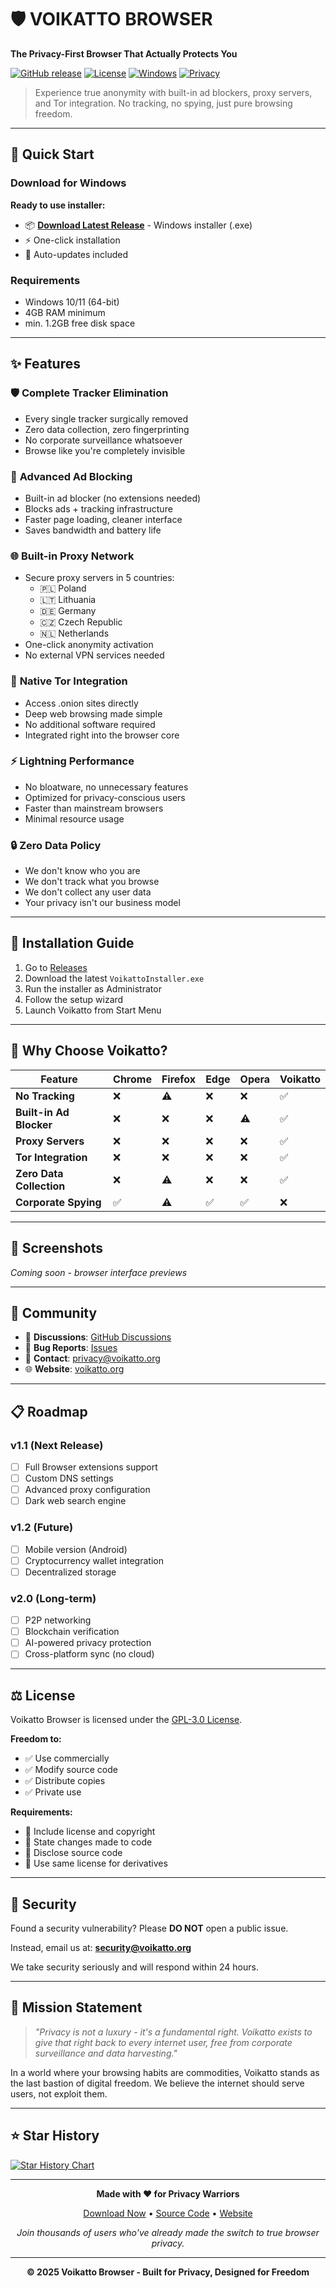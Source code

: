 # 🛡️ VOIKATTO BROWSER

**The Privacy-First Browser That Actually Protects You**

[![GitHub release](https://img.shields.io/github/release/voikatto/browser.svg)](https://github.com/voikatto/browser/releases)
[![License](https://img.shields.io/badge/license-GPL--3.0-blue.svg)](LICENSE)
[![Windows](https://img.shields.io/badge/platform-Windows-blue.svg)](https://github.com/voikatto/browser/releases)
[![Privacy](https://img.shields.io/badge/tracking-ZERO-green.svg)](#features)

> Experience true anonymity with built-in ad blockers, proxy servers, and Tor integration. No tracking, no spying, just pure browsing freedom.

---

## 🚀 Quick Start

### Download for Windows

**Ready to use installer:**
- 📦 **[Download Latest Release](https://github.com/voikatto/browser/releases)** - Windows installer (.exe)
- ⚡ One-click installation
- 🔄 Auto-updates included

### Requirements
- Windows 10/11 (64-bit)
- 4GB RAM minimum
- min. 1.2GB free disk space

---

## ✨ Features

### 🛡️ **Complete Tracker Elimination**
- Every single tracker surgically removed
- Zero data collection, zero fingerprinting
- No corporate surveillance whatsoever
- Browse like you're completely invisible

### 🚫 **Advanced Ad Blocking**
- Built-in ad blocker (no extensions needed)
- Blocks ads + tracking infrastructure
- Faster page loading, cleaner interface
- Saves bandwidth and battery life

### 🌐 **Built-in Proxy Network**
- Secure proxy servers in 5 countries:
  - 🇵🇱 Poland
  - 🇱🇹 Lithuania  
  - 🇩🇪 Germany
  - 🇨🇿 Czech Republic
  - 🇳🇱 Netherlands
- One-click anonymity activation
- No external VPN services needed

### 🧅 **Native Tor Integration**
- Access .onion sites directly
- Deep web browsing made simple
- No additional software required
- Integrated right into the browser core

### ⚡ **Lightning Performance**
- No bloatware, no unnecessary features
- Optimized for privacy-conscious users
- Faster than mainstream browsers
- Minimal resource usage

### 🔒 **Zero Data Policy**
- We don't know who you are
- We don't track what you browse
- We don't collect any user data
- Your privacy isn't our business model

---



## 🔧 Installation Guide

1. Go to [Releases](https://github.com/voikatto/browser/releases)
2. Download the latest `VoikattoInstaller.exe`
3. Run the installer as Administrator
4. Follow the setup wizard
5. Launch Voikatto from Start Menu


---

## 🌟 Why Choose Voikatto?

| Feature | Chrome | Firefox | Edge | Opera | **Voikatto** |
|---------|--------|---------|------|-------|-------------|
| **No Tracking** | ❌ | ⚠️ | ❌ | ❌ | ✅ |
| **Built-in Ad Blocker** | ❌ | ❌ | ❌ | ⚠️ | ✅ |
| **Proxy Servers** | ❌ | ❌ | ❌ | ❌ | ✅ |
| **Tor Integration** | ❌ | ❌ | ❌ | ❌ | ✅ |
| **Zero Data Collection** | ❌ | ⚠️ | ❌ | ❌ | ✅ |
| **Corporate Spying** | ✅ | ⚠️ | ✅ | ✅ | ❌ |

---

## 📱 Screenshots

*Coming soon - browser interface previews*

---

## 🤝 Community

- 💬 **Discussions**: [GitHub Discussions](https://github.com/voikatto/browser/discussions)
- 🐛 **Bug Reports**: [Issues](https://github.com/voikatto/browser/issues)
- 📧 **Contact**: privacy@voikatto.org
- 🌐 **Website**: [voikatto.org](https://voikatto.org)

---

## 📋 Roadmap

### v1.1 (Next Release)
- [ ] Full Browser extensions support
- [ ] Custom DNS settings
- [ ] Advanced proxy configuration
- [ ] Dark web search engine

### v1.2 (Future)
- [ ] Mobile version (Android)
- [ ] Cryptocurrency wallet integration
- [ ] Decentralized storage

### v2.0 (Long-term)
- [ ] P2P networking
- [ ] Blockchain verification
- [ ] AI-powered privacy protection
- [ ] Cross-platform sync (no cloud)

---

## ⚖️ License

Voikatto Browser is licensed under the [GPL-3.0 License](LICENSE).

**Freedom to:**
- ✅ Use commercially
- ✅ Modify source code  
- ✅ Distribute copies
- ✅ Private use

**Requirements:**
- 📝 Include license and copyright
- 📝 State changes made to code
- 📝 Disclose source code
- 📝 Use same license for derivatives

---

## 🚨 Security

Found a security vulnerability? Please **DO NOT** open a public issue.

Instead, email us at: **security@voikatto.org**

We take security seriously and will respond within 24 hours.

---

## 🎯 Mission Statement

> *"Privacy is not a luxury - it's a fundamental right. Voikatto exists to give that right back to every internet user, free from corporate surveillance and data harvesting."*

In a world where your browsing habits are commodities, Voikatto stands as the last bastion of digital freedom. We believe the internet should serve users, not exploit them.

---

## ⭐ Star History

[![Star History Chart](https://api.star-history.com/svg?repos=voikatto/browser&type=Date)](https://star-history.com/#voikatto/browser&Date)

---

<div align="center">

**Made with ❤️ for Privacy Warriors**

[Download Now](https://github.com/voikatto/browser/releases) • [Source Code](https://github.com/voikatto/src) • [Website](https://voikatto.org)

*Join thousands of users who've already made the switch to true browser privacy.*

---

**© 2025 Voikatto Browser - Built for Privacy, Designed for Freedom**

</div>
